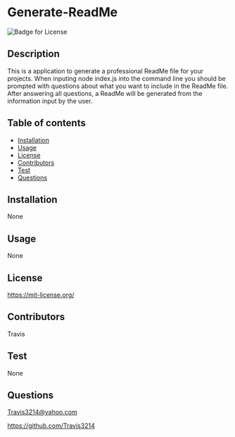 # Generate-ReadMe
  ![Badge for License](https://shields.io/badge/license-MIT-red.svg)

  ## Description
  This is a application to generate a professional ReadMe file for your projects. When inputing node index.js into the command line you should be prompted with questions about what you want to include in the ReadMe file. After answering all questions, a ReadMe will be generated from the information input by the user.

  ## Table of contents
  * [Installation](#installation)
  * [Usage](#usage)
  * [License](#license)
  * [Contributors](#contributors)
  * [Test](#test)
  * [Questions](#questions)

  ## Installation
  None

  ## Usage
  None

  ## License
  https://mit-license.org/

  ## Contributors
  Travis

  ## Test
  None

  ## Questions
  Travis3214@yahoo.com

  https://github.com/Travis3214
  